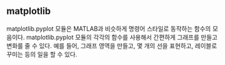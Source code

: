 ## matplotlib
matplotlib.pyplot 모듈은 MATLAB과 비슷하게 명령어 스타일로 동작하는 함수의 모음이다. matplotlib.pyplot 모듈의 각각의 함수를 사용해서 간편하게 그래프를 만들고 변화를 줄 수 있다. 예를 들어, 그래프 영역을 만들고, 몇 개의 선을 표현하고, 레이블로 꾸미는 등의 일을 할 수 있다. 